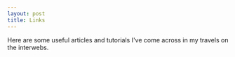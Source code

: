 ```yaml
---
layout: post
title: Links
---
```


Here are some useful articles and tutorials I've come across in my travels on the interwebs. 